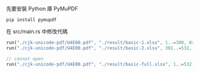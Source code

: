 先要安裝 Python 庫 PyMuPDF

```
pip install pymupdf
```

在 src/main.rs 中修改代碼

```Rust
run("./cjk-unicode-pdf/U4E00.pdf", "./result/basic-1.xlsx", 1..=300, 0x4e00..=0x9fff, 100).unwrap();
run("./cjk-unicode-pdf/U4E00.pdf", "./result/basic-2.xlsx", 301..=532, 0x4e00..=0x9fff, 100).unwrap();

// cannot open
run("./cjk-unicode-pdf/U4E00.pdf", "./result/basic-full.xlsx", 1..=532, 0x4e00..=0x9fff, 100).unwrap();
```